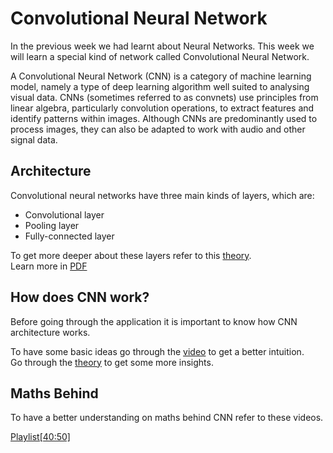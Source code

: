 # Convolutional Neural Network

In the previous week we had learnt about Neural Networks. This week we will learn a special kind of network called Convolutional Neural Network.

A Convolutional Neural Network (CNN) is a category of machine learning model, namely a type of deep learning algorithm well suited to analysing visual data. CNNs (sometimes referred to as convnets) use principles from linear algebra, particularly convolution operations, to extract features and identify patterns within images. Although CNNs are predominantly used to process images, they can also be adapted to work with audio and other signal data.

## Architecture

Convolutional neural networks have three main kinds of layers, which are:

- Convolutional layer
- Pooling layer
- Fully-connected layer

To get more deeper about these layers refer to this [theory](https://medium.com/latinxinai/convolutional-neural-network-from-scratch-6b1c856e1c07). \
Learn more in
[PDF](https://www.researchgate.net/publication/337401161_Fundamental_Concepts_of_Convolutional_Neural_Network)

## How does CNN work?

Before going through the application it is important to know how CNN architecture works.

To have some basic ideas go through the [video](https://www.youtube.com/watch?v=zfiSAzpy9NM) to get a better intuition.  
Go through the [theory](https://medium.com/thedeephub/convolutional-neural-networks-a-comprehensive-guide-5cc0b5eae175) to get some more insights.

## Maths Behind

To have a better understanding on maths behind CNN refer to these videos.

[Playlist[40:50]](https://www.youtube.com/playlist?list=PLKnIA16_RmvYuZauWaPlRTC54KxSNLtNn)
